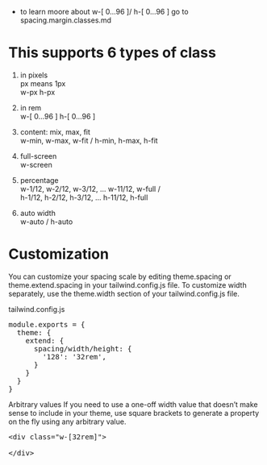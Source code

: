 * to learn moore about w-[ 0...96 ]/ h-[ 0...96 ]  go to spacing.margin.classes.md

<h1> This supports 6 types of class </h1>

1) in pixels <br>
px means 1px <br>
w-px h-px 

2) in rem <br>
w-[ 0...96 ] h-[ 0...96 ] 

3) content: mix, max, fit <br>
w-min, w-max, w-fit / h-min, h-max, h-fit

4) full-screen <br>
w-screen

5) percentage <br>
w-1/12, w-2/12, w-3/12,  ... w-11/12, w-full / <br>
h-1/12, h-2/12, h-3/12,  ... h-11/12, h-full   

6) auto width <br>
w-auto / h-auto

<h1> Customization </h1>

You can customize your spacing scale by editing theme.spacing or theme.extend.spacing in your tailwind.config.js file.
To customize width separately, use the theme.width section of your tailwind.config.js file.

tailwind.config.js
<pre>
module.exports = {
  theme: {
    extend: {
      spacing/width/height: {
        '128': '32rem',
      }
    }
  }
}
</pre>

Arbitrary values
If you need to use a one-off width value that doesn’t make sense to include in your theme, use square brackets to generate a property on the fly using any arbitrary value.

<pre>
&ltdiv class="w-[32rem]"> 
  <!-- ... -->
&lt/div>
</pre>

